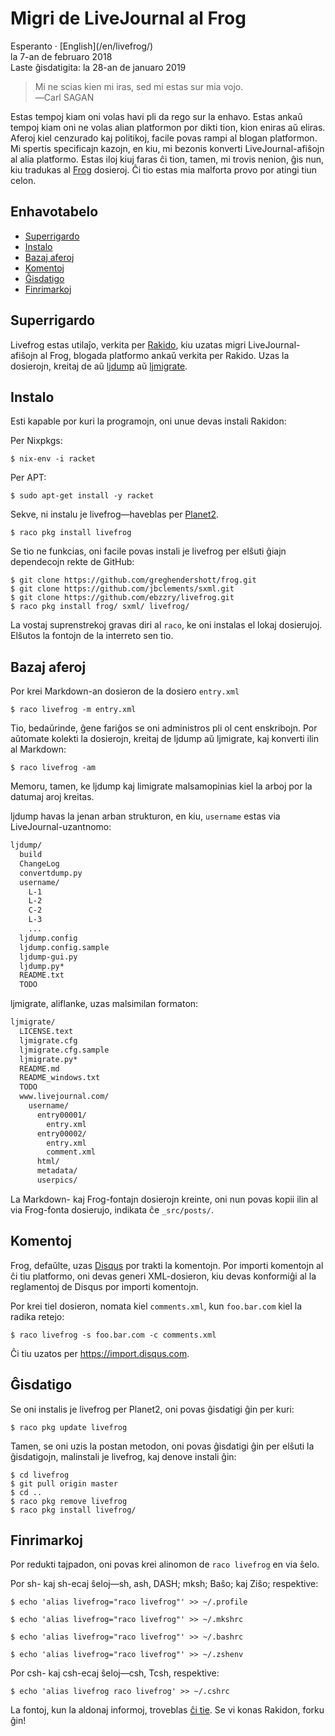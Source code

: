 Migri de LiveJournal al Frog
============================

<div class="center">Esperanto · [English](/en/livefrog/)</div>
<div class="center">la 7-an de februaro 2018</div>
<div class="center">Laste ĝisdatigita: la 28-an de januaro 2019</div>

>Mi ne scias kien mi iras, sed mi estas sur mia vojo.<br>
>―Carl SAGAN

Estas tempoj kiam oni volas havi pli da rego sur la enhavo. Estas ankaŭ tempoj kiam oni ne volas
alian platformon por dikti tion, kion eniras aŭ eliras. Aferoj kiel cenzurado kaj politikoj, facile
povas rampi al blogan platformon. Mi spertis specificajn kazojn, en kiu, mi bezonis konverti
LiveJournal-afiŝojn al alia platformo. Estas iloj kiuj faras ĉi tion, tamen, mi trovis
nenion, ĝis nun, kiu tradukas al [Frog](https://github.com/greghendershott/frog/) dosieroj. Ĉi tio
estas mia malforta provo por atingi tiun celon.


<a name="et"></a>Enhavotabelo
-----------------------------

- [Superrigardo](#superrigardo)
- [Instalo](#instalo)
- [Bazaj aferoj](#bazaj)
- [Komentoj](#komentoj)
- [Ĝisdatigo](#gxisdatigo)
- [Finrimarkoj](#finrimarkoj)


<a name="superrigardo"></a>Superrigardo
---------------------------------------

Livefrog estas utilaĵo, verkita per [Rakido](http://racket-lang.org), kiu uzatas migri
LiveJournal-afiŝojn al Frog, blogada platformo ankaŭ verkita per Rakido. Uzas la dosierojn,
kreitaj de aŭ [ljdump](http://hewgill.com/ljdump/) aŭ
[ljmigrate](https://github.com/ceejbot/ljmigrate).


<a name="instalo"></a>Instalo
-----------------------------

Esti kapable por kuri la programojn, oni unue devas instali Rakidon:

Per Nixpkgs:

    $ nix-env -i racket

Per APT:

    $ sudo apt-get install -y racket

Sekve, ni instalu je livefrog—haveblas per [Planet2](https://pkg.racket-lang.org).

    $ raco pkg install livefrog

Se tio ne funkcias, oni facile povas instali je livefrog per elŝuti ĝiajn dependecojn rekte de
GitHub:

    $ git clone https://github.com/greghendershott/frog.git
    $ git clone https://github.com/jbclements/sxml.git
    $ git clone https://github.com/ebzzry/livefrog.git
    $ raco pkg install frog/ sxml/ livefrog/

La vostaj suprenstrekoj gravas diri al `raco`, ke oni instalas el lokaj dosierujoj. Elŝutos
la fontojn de la interreto sen tio.


<a name="bazaj"></a>Bazaj aferoj
--------------------------------

Por krei Markdown-an dosieron de la dosiero `entry.xml`

    $ raco livefrog -m entry.xml

Tio, bedaŭrinde, ĝene fariĝos se oni administros pli ol cent enskribojn. Por aŭtomate kolekti la
dosierojn, kreitaj de ljdump aŭ ljmigrate, kaj konverti ilin al Markdown:

    $ raco livefrog -am

Memoru, tamen, ke ljdump kaj limigrate malsamopinias kiel la arboj por la datumaj aroj
kreitas.

ljdump havas la jenan arban strukturon, en kiu, `username` estas via LiveJournal-uzantnomo:

```bash
ljdump/
  build
  ChangeLog
  convertdump.py
  username/
    L-1
    L-2
    C-2
    L-3
    ...
  ljdump.config
  ljdump.config.sample
  ljdump-gui.py
  ljdump.py*
  README.txt
  TODO
```

ljmigrate, aliflanke, uzas malsimilan formaton:

```bash
ljmigrate/
  LICENSE.text
  ljmigrate.cfg
  ljmigrate.cfg.sample
  ljmigrate.py*
  README.md
  README_windows.txt
  TODO
  www.livejournal.com/
    username/
      entry00001/
        entry.xml
      entry00002/
        entry.xml
        comment.xml
      html/
      metadata/
      userpics/
```

La Markdown- kaj Frog-fontajn dosierojn kreinte, oni nun povas kopii ilin al via Frog-fonta
dosierujo, indikata ĉe `_src/posts/`.


<a name="komentoj"></a>Komentoj
-------------------------------

Frog, defaŭlte, uzas [Disqus](https://disqus.com) por trakti la komentojn. Por importi komentojn al
ĉi tiu platformo, oni devas generi XML-dosieron, kiu devas konformiĝi al la reglamentoj de Disqus
por importi komentojn.

Por krei tiel dosieron, nomata kiel `comments.xml`, kun `foo.bar.com` kiel la radika retejo:

    $ raco livefrog -s foo.bar.com -c comments.xml

Ĉi tiu uzatos per <https://import.disqus.com>.


<a name="gxisdatigo"></a>Ĝisdatigo
----------------------------------

Se oni instalis je livefrog per Planet2, oni povas ĝisdatigi ĝin per kuri:

    $ raco pkg update livefrog

Tamen, se oni uzis la postan metodon, oni povas ĝisdatigi ĝin per elŝuti la ĝisdatigojn, malinstali je
livefrog, kaj denove instali ĝin:

    $ cd livefrog
    $ git pull origin master
    $ cd ..
    $ raco pkg remove livefrog
    $ raco pkg install livefrog/


<a name="finrimarkoj"></a>Finrimarkoj
-------------------------------------

Por redukti tajpadon, oni povas krei alinomon de `raco livefrog` en via ŝelo.

Por sh- kaj sh-ecaj ŝeloj—sh, ash, DASH; mksh; Baŝo; kaj Ziŝo; respektive:

    $ echo 'alias livefrog="raco livefrog"' >> ~/.profile

    $ echo 'alias livefrog="raco livefrog"' >> ~/.mkshrc

    $ echo 'alias livefrog="raco livefrog"' >> ~/.bashrc

    $ echo 'alias livefrog="raco livefrog"' >> ~/.zshenv

Por csh- kaj csh-ecaj ŝeloj—csh, Tcsh, respektive:

    $ echo 'alias livefrog raco livefrog' >> ~/.cshrc

La fontoj, kun la aldonaj informoj, troveblas [ĉi tie](https://github.com/ebzzry/livefrog). Se vi
konas Rakidon, forku ĝin!
